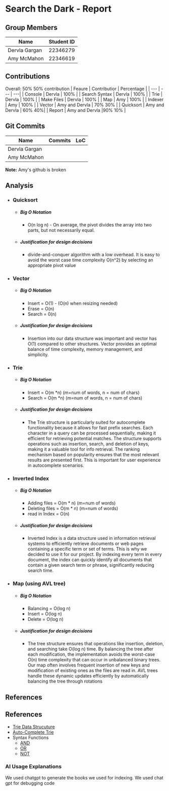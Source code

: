 # Search the Dark - Report

## Group Members
| Name | Student ID |
| --- | --- |
| Dervla Gargan | 22346279 |
| Amy McMahon | 22346619 |

## Contributions
Overall: 50% 50% contribution
| Feaure | Contributior | Percentage |
| --- | --- | ---|
| Console | Dervla | 100% |
| Search Syntax | Dervla | 100% |
| Trie | Dervla | 100% |
| Make Files | Dervla | 100% |
| Map | Amy | 100% |
| Indexer | Amy | 100% |
| Vector | Amy and Dervla | 70% 30% |
| Quicksort | Amy and Dervla | 60% 40%|
| Report | Amy and Dervla |90% 10% |

## Git Commits
| Name | Commits | LoC |
| --- | --- | --- |
| Dervla Gargan | | |
| Amy McMahon | | |

**Note:** Amy's github is broken

## Analysis
- ### Quicksort
  - ##### Big O Notation
      - O(n log n) - On average, the pivot divides the array into two parts, but not necessarily equal.
  - ##### Justification for design decisions
      - divide-and-conquer algorithm with a low overhead. It is easy to avoid the worst case time complexity O(n^2) by selecting an appropriate pivot value
- ### Vector
  - ##### Big O Notation
      - Insert = O(1) - (O(n) when resizing needed)
      - Erase = O(n)
      - Search = 0(n)
  - ##### Justification for design decisions
      - Insertion into our data structure was important and vector has O(1) compared to other structures. Vector provides an optimal balance of time complexity, memory management, and simplicity.
- ### Trie
  - ##### Big O Notation
      - Insert = O(m *n) (m=num of words, n = num of chars)
      - Search = O(m *n) (m=num of words, n = num of chars)
  - ##### Justification for design decisions
      - The Trie structure is particularly suited for autocomplete functionality because it allows for fast prefix searches. Each character in a query can be processed sequentially, making it efficient for retrieving potential matches. The structure supports operations such as insertion, search, and deletion of keys, making it a valuable tool for info retrieval. The ranking mechanism based on popularity ensures that the most relevant results are presented first. This is important for user experience in autocomplete scenarios.
- ### Inverted Index
  - ##### Big O Notation
    - Adding files = O(m * n) (m=num of words)
    - Deleting files = O(m * n) (m=num of words)
    - read in Index  = O(n)
  - ##### Justification for design decisions
      - Inverted Index is a data structure used in information retrieval systems to efficiently retrieve documents or web pages containing a specific term or set of terms. This is why we decided to use it for our project. By indexing every term in every document, the index can quickly identify all documents that contain a given search term or phrase, significantly reducing search time.
- ### Map (using AVL tree)
  - ##### Big O Notation
      - Balancing  = O(log n)
      - Insert = O(log n)
      - Delete = O(log n)
  - ##### Justification for design decisions
      -  The tree structure ensures that operations like insertion, deletion, and searching take O(log n) time. By balancing the tree after each modification, the implementation avoids the worst-case O(n) time complexity that can occur in unbalanced binary trees. Our map often involves frequent insertion of new keys and modification of existing ones as the files are read in. AVL trees handle these dynamic updates efficiently by automatically balancing the tree through rotations 


## References
## References
- [Trie Data Strucuture](https://www.geeksforgeeks.org/trie-data-structure-in-cpp/)
- [Auto-Complete Trie](https://www.geeksforgeeks.org/auto-complete-feature-using-trie/)
- Syntax Functions
  - [AND](https://en.cppreference.com/w/cpp/algorithm/set_intersection)
  - [OR](https://en.cppreference.com/w/cpp/algorithm/set_union)
  - [NOT](https://en.cppreference.com/w/cpp/algorithm/set_difference#Version_1)
### AI Usage Explanations
We used chatgpt to generate the books we used for indexing. 
We used chat gpt for debugging code
